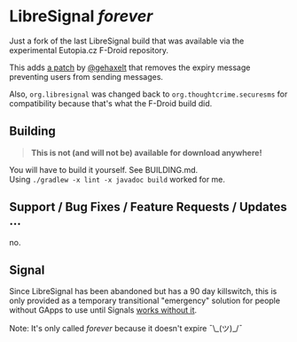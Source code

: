 # LibreSignal *forever*

Just a fork of the last LibreSignal build that was available via the experimental Eutopia.cz F-Droid repository.

This adds [a patch](https://github.com/gehaxelt/LibreSignal/commit/c9e4d37f28cff31c24955168a441a6d169d81f0a) by [@gehaxelt](https://github.com/gehaxelt) that removes the expiry message preventing users from sending messages.

Also, `org.libresignal` was changed back to `org.thoughtcrime.securesms` for compatibility because that's what the F-Droid build did.

## Building

> **This is not (and will not be) available for download anywhere!**

You will have to build it yourself. See BUILDING.md.  
Using `./gradlew -x lint -x javadoc build` worked for me.

## Support / Bug Fixes / Feature Requests / Updates …

no.

## Signal

Since LibreSignal has been abandoned but has a 90 day killswitch, this is only provided as a temporary transitional "emergency" solution for people without GApps to use until Signals [works without it](https://github.com/LibreSignal/LibreSignal/issues/43).

Note: It's only called *forever* because it doesn't expire ¯\\\_(ツ)\_/¯ 